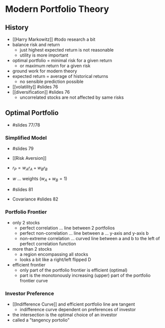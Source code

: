 # Modern Portfolio Theory
## History
- [[Harry Markowitz]] #todo research a bit
- balance risk and return
	- just highest expected return is not reasonable
	- utility is more important
- optimal portfolio = minimal risk for a given return
	- or maximum return for a given risk
- ground work for modern theory
- expected return = average of historical returns
	- no sensible prediction possible
- [[volatility]] #slides 76
- [[diversification]] #slides 76
	- uncorrelated stocks are not affected by same risks

##  Optimal Portfolio
- #slides 77/78

### Simplified Model
- #slides 79
- [[Risk Aversion]]
- $r_{P} = w_{A}r_{A} + w_{B}r_{B}$
- $w$ ... weights ($w_{A}+w_{B} = 1$)
- #slides 81

- Covariance #slides 82

### Portfolio Frontier
- only 2 stocks
	- perfect correlation ... line between 2 portfolios
	- perfect non-correlation ... line between a ... y-axis and y-axis b
	- non-extreme correlation ... curved line between a and b to the left of perfect correlation function
- more than 2 stocks
	- a region encompassing all stocks
	- looks a bit like a right/left flipped D
- efficient frontier
	- only part of the portfolio frontier is efficient (optimal)
	- part is the monotonously increasing (upper) part of the portfolio frontier curve

### Investor Preference
- [[Indifference Curve]] and efficient portfolio line are tangent
	- indifference curve dependent on preferences of investor
- the intersection is the optimal choice of an investor
- called a "tangency portolio"





